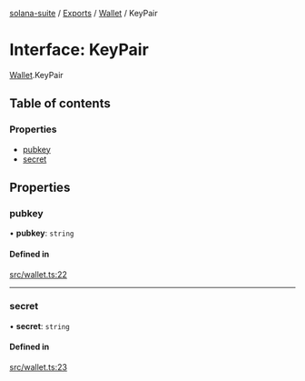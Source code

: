 [solana-suite](../README.md) / [Exports](../modules.md) / [Wallet](../modules/Wallet.md) / KeyPair

# Interface: KeyPair

[Wallet](../modules/Wallet.md).KeyPair

## Table of contents

### Properties

- [pubkey](Wallet.KeyPair.md#pubkey)
- [secret](Wallet.KeyPair.md#secret)

## Properties

### pubkey

• **pubkey**: `string`

#### Defined in

[src/wallet.ts:22](https://github.com/fukaoi/solana-suite/blob/20fd35c/src/wallet.ts#L22)

___

### secret

• **secret**: `string`

#### Defined in

[src/wallet.ts:23](https://github.com/fukaoi/solana-suite/blob/20fd35c/src/wallet.ts#L23)
